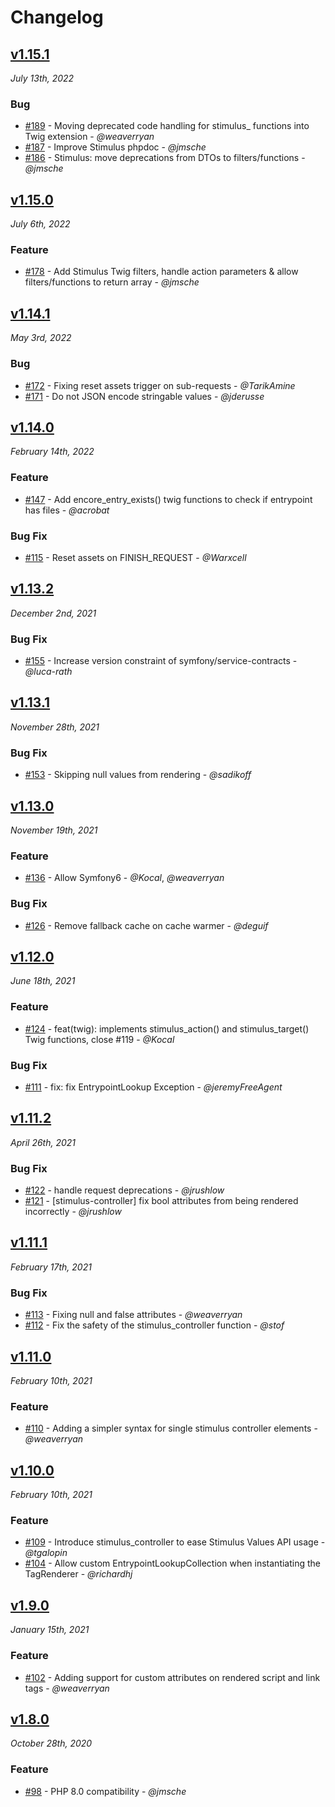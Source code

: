 # Changelog

## [v1.15.1](https://github.com/symfony/webpack-encore-bundle/releases/tag/v1.15.1)

*July 13th, 2022*

### Bug

- [#189](https://github.com/symfony/webpack-encore-bundle/pull/189) - Moving deprecated code handling for stimulus_ functions into Twig extension - *@weaverryan*
- [#187](https://github.com/symfony/webpack-encore-bundle/pull/187) - Improve Stimulus phpdoc - *@jmsche*
- [#186](https://github.com/symfony/webpack-encore-bundle/pull/186) - Stimulus: move deprecations from DTOs to filters/functions - *@jmsche*

## [v1.15.0](https://github.com/symfony/webpack-encore-bundle/releases/tag/v1.15.0)

*July 6th, 2022*

### Feature

- [#178](https://github.com/symfony/webpack-encore-bundle/pull/178) - Add Stimulus Twig filters, handle action parameters & allow filters/functions to return array - *@jmsche*

## [v1.14.1](https://github.com/symfony/webpack-encore-bundle/releases/tag/v1.14.1)

*May 3rd, 2022*

### Bug

- [#172](https://github.com/symfony/webpack-encore-bundle/pull/172) - Fixing reset assets trigger on sub-requests - *@TarikAmine*
- [#171](https://github.com/symfony/webpack-encore-bundle/pull/171) - Do not JSON encode stringable values - *@jderusse*

## [v1.14.0](https://github.com/symfony/webpack-encore-bundle/releases/tag/v1.14.0)

*February 14th, 2022*

### Feature

- [#147](https://github.com/symfony/webpack-encore-bundle/pull/147) - Add encore_entry_exists() twig functions to check if entrypoint has files - *@acrobat*

### Bug Fix

- [#115](https://github.com/symfony/webpack-encore-bundle/pull/115) - Reset assets on FINISH_REQUEST - *@Warxcell*

## [v1.13.2](https://github.com/symfony/webpack-encore-bundle/releases/tag/v1.13.2)

*December 2nd, 2021*

### Bug Fix

- [#155](https://github.com/symfony/webpack-encore-bundle/pull/155) - Increase version constraint of symfony/service-contracts - *@luca-rath*

## [v1.13.1](https://github.com/symfony/webpack-encore-bundle/releases/tag/v1.13.1)

*November 28th, 2021*

### Bug Fix

- [#153](https://github.com/symfony/webpack-encore-bundle/pull/153) - Skipping null values from rendering - *@sadikoff*

## [v1.13.0](https://github.com/symfony/webpack-encore-bundle/releases/tag/v1.13.0)

*November 19th, 2021*

### Feature

- [#136](https://github.com/symfony/webpack-encore-bundle/pull/136) - Allow Symfony6 - *@Kocal*, *@weaverryan*

### Bug Fix

- [#126](https://github.com/symfony/webpack-encore-bundle/pull/126) - Remove fallback cache on cache warmer - *@deguif*

## [v1.12.0](https://github.com/symfony/maker-bundle/releases/tag/v1.12.0)

*June 18th, 2021*

### Feature

- [#124](https://github.com/symfony/webpack-encore-bundle/pull/124) - feat(twig): implements stimulus_action() and stimulus_target() Twig functions, close #119 - *@Kocal*

### Bug Fix

- [#111](https://github.com/symfony/webpack-encore-bundle/pull/111) - fix: fix EntrypointLookup Exception - *@jeremyFreeAgent*

## [v1.11.2](https://github.com/symfony/webpack-encore-bundle/releases/tag/v1.11.2)

*April 26th, 2021*

### Bug Fix

- [#122](https://github.com/symfony/webpack-encore-bundle/pull/122) - handle request deprecations - *@jrushlow*
- [#121](https://github.com/symfony/webpack-encore-bundle/pull/121) - [stimulus-controller] fix bool attributes from being rendered incorrectly - *@jrushlow*

## [v1.11.1](https://github.com/symfony/webpack-encore-bundle/releases/tag/v1.11.1)

*February 17th, 2021*

### Bug Fix

- [#113](https://github.com/symfony/webpack-encore-bundle/pull/113) - Fixing null and false attributes  - *@weaverryan*
- [#112](https://github.com/symfony/webpack-encore-bundle/pull/112) - Fix the safety of the stimulus_controller function - *@stof*

## [v1.11.0](https://github.com/symfony/webpack-encore-bundle/releases/tag/v1.11.0)

*February 10th, 2021*

### Feature

- [#110](https://github.com/symfony/webpack-encore-bundle/pull/110) - Adding a simpler syntax for single stimulus controller elements - *@weaverryan*

## [v1.10.0](https://github.com/symfony/webpack-encore-bundle/releases/tag/v1.10.0)

*February 10th, 2021*

### Feature

- [#109](https://github.com/symfony/webpack-encore-bundle/pull/109) - Introduce stimulus_controller to ease Stimulus Values API usage - *@tgalopin*
- [#104](https://github.com/symfony/webpack-encore-bundle/pull/104) - Allow custom EntrypointLookupCollection when instantiating the TagRenderer - *@richardhj*

## [v1.9.0](https://github.com/symfony/webpack-encore-bundle/releases/tag/v1.9.0)

*January 15th, 2021*

### Feature

- [#102](https://github.com/symfony/webpack-encore-bundle/pull/102) - Adding support for custom attributes on rendered script and link tags - *@weaverryan*

## [v1.8.0](https://github.com/symfony/webpack-encore-bundle/releases/tag/v1.8.0)

*October 28th, 2020*

### Feature

- [#98](https://github.com/symfony/webpack-encore-bundle/pull/98) - PHP 8.0 compatibility - *@jmsche*
